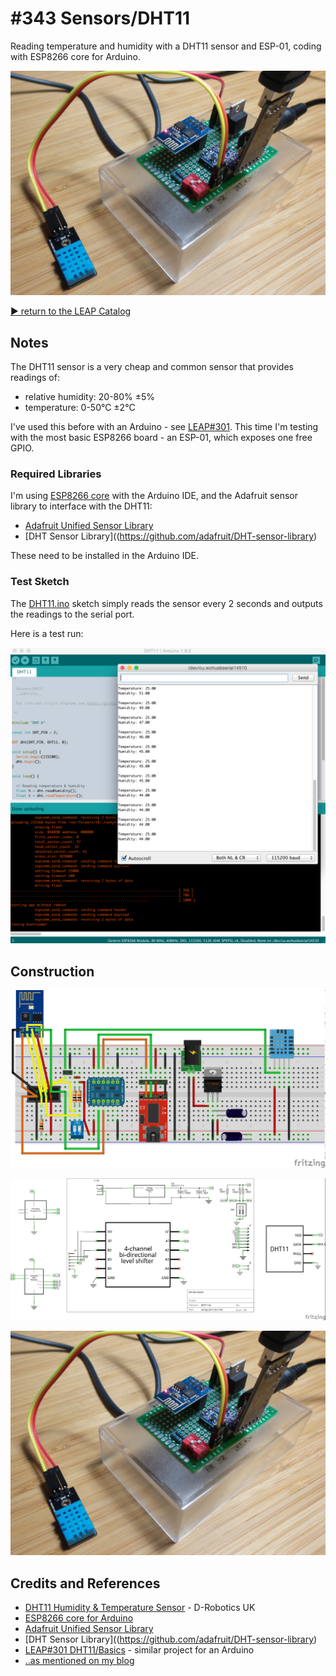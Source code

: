 # #343 Sensors/DHT11

Reading temperature and humidity with a DHT11 sensor and ESP-01, coding with ESP8266 core for Arduino.

![Build](./assets/DHT11_build.jpg?raw=true)

[:arrow_forward: return to the LEAP Catalog](http://leap.tardate.com)

## Notes

The DHT11 sensor is a very cheap and common sensor that provides readings of:

* relative humidity: 20-80% ±5%
* temperature: 0-50°C ±2°C

I've used this before with an Arduino - see [LEAP#301](../../../playground/DHT11/Basics).
This time I'm testing with the most basic ESP8266 board - an ESP-01, which exposes one free GPIO.


### Required Libraries

I'm using [ESP8266 core](https://github.com/esp8266/Arduino) with the Arduino IDE,
and the Adafruit sensor library to interface with the DHT11:

* [Adafruit Unified Sensor Library](https://github.com/adafruit/Adafruit_Sensor)
* [DHT Sensor Library]((https://github.com/adafruit/DHT-sensor-library)

These need to be installed in the Arduino IDE.

### Test Sketch

The [DHT11.ino](./DHT11.ino) sketch simply reads the sensor every 2 seconds
and outputs the readings to the serial port.

Here is a test run:

![console_output](./assets/console_output.png?raw=true)

## Construction

![Breadboard](./assets/DHT11_bb.jpg?raw=true)

![Schematic](./assets/DHT11_schematic.jpg?raw=true)

![Build](./assets/DHT11_build.jpg?raw=true)

## Credits and References
* [DHT11 Humidity & Temperature Sensor](http://www.micropik.com/PDF/dht11.pdf) - D-Robotics UK
* [ESP8266 core for Arduino](https://github.com/esp8266/Arduino)
* [Adafruit Unified Sensor Library](https://github.com/adafruit/Adafruit_Sensor)
* [DHT Sensor Library]((https://github.com/adafruit/DHT-sensor-library)
* [LEAP#301 DHT11/Basics](../../../playground/DHT11/Basics) - similar project for an Arduino
* [..as mentioned on my blog](http://blog.tardate.com/2017/09/leap343-esp8266-dht11-sensor-reading.html)
